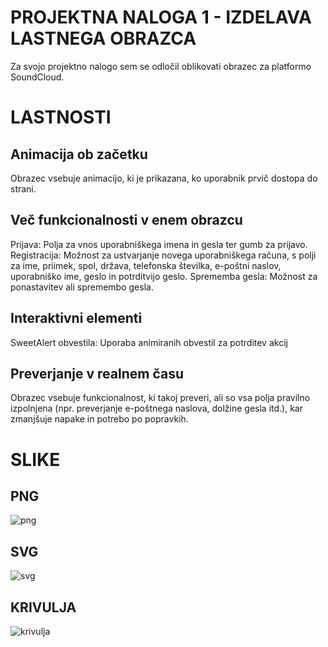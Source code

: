 <h1>PROJEKTNA NALOGA 1 - IZDELAVA LASTNEGA OBRAZCA</h1>

Za svojo projektno nalogo sem se odločil oblikovati obrazec za platformo SoundCloud.

<h1>LASTNOSTI</h1>

<h2>Animacija ob začetku</h2>

Obrazec vsebuje animacijo, ki je prikazana, ko uporabnik prvič dostopa do strani.

<h2>Več funkcionalnosti v enem obrazcu</h2>

Prijava: Polja za vnos uporabniškega imena in gesla ter gumb za prijavo.
Registracija: Možnost za ustvarjanje novega uporabniškega računa, s polji za ime, priimek, spol, država, telefonska številka, e-poštni naslov, uporabniško ime, geslo in potrditvijo geslo.
Sprememba gesla: Možnost za ponastavitev ali spremembo gesla.

<h2>Interaktivni elementi</h2>

SweetAlert obvestila: Uporaba animiranih obvestil za potrditev akcij

<h2>Preverjanje v realnem času</h2>

Obrazec vsebuje funkcionalnost, ki takoj preveri, ali so vsa polja pravilno izpolnjena (npr. preverjanje e-poštnega naslova, dolžine gesla itd.), kar zmanjšuje napake in potrebo po popravkih.


<h1>SLIKE</h1>

<h2>PNG</h2>

![png](https://github.com/user-attachments/assets/2a35f6d3-0753-4b2b-b1fa-6275661f32a4)

<h2>SVG</h2>

![svg](https://github.com/user-attachments/assets/099b1a86-adcd-4c74-92d1-a9500d051e67)

<h2>KRIVULJA</h2>

![krivulja](https://github.com/user-attachments/assets/df6bd5c1-53b9-45bb-b08e-80f06091ece4)
